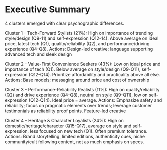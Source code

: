 # Executive Summary
4 clusters emerged with clear psychographic differences. 

Cluster 1 - Tech-Forward Stylists (21%): High on importance of trending style/design (Q9-11) and self-expression (Q12-14). Above average on ideal price, latest tech (Q1), quality/reliability (Q2), and performance/driving experience (Q4-Q8).
Actions: Design-led creative; language supporting advanced tech and sleek design

Cluster 2 - Value-First Convenience Seekers (43%): Low on ideal price and importance of tech (Q1). Below average on style/design (Q9-Q11), self-expression (Q12-Q14). Prioritize affordability and practicality above all else.
Actions: Base models; messaging around price and cost of ownership

Cluster 3 - Performance-Reliability Realists (11%): High on quality/reliability (Q2) and drive experience (Q4-Q8), neutral on style (Q9-Q11), low on self-expression (Q12-Q14). Ideal price = average.
Actions: Emphasize safety and reliability; focus on pragmatic elements over trends; leverage customer testimonials as reliability proof points. Feature-led creative

Cluster 4 - Heritage & Character Loyalists (24%): High on domestic/heritage/character (Q15-Q17), average on style and self-expression, less focused on new tech (Q1). Often premium tolerance.
Actions: Brand storytelling, limited editions, authenticity cues, niche community/cult following content, not as much emphasis on specs.

